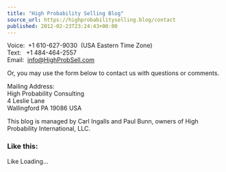 ```yaml
---
title: "High Probability Selling Blog"
source_url: https://highprobabilityselling.blog/contact
published: 2012-02-23T23:24:43+00:00
---
```

Voice:  \+1 610\-627\-9030  (USA Eastern Time Zone)  
Text:   \+1 484\-464\-2557  
Email:  [info@HighProbSell.com](mailto:info@HighProbSell.com)


Or, you may use the form below to contact us with questions or comments.


Mailing Address:   
High Probability Consulting  
4 Leslie Lane  
Wallingford PA 19086 USA


This blog is managed by Carl Ingalls and Paul Bunn, owners of High Probability International, LLC.


### Like this:

Like Loading...
